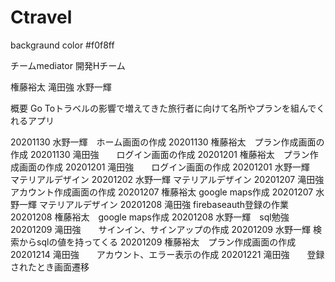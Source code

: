 # Ctravel
backgraund color #f0f8ff

チームmediator
開発Hチーム

権藤裕太
滝田強
水野一輝

概要
Go Toトラベルの影響で増えてきた旅行者に向けて名所やプランを組んでくれるアプリ


20201130 水野一輝　ホーム画面の作成
20201130 権藤裕太　プラン作成画面の作成
20201130 滝田強　　ログイン画面の作成
20201201 権藤裕太　プラン作成画面の作成
20201201 滝田強　　ログイン画面の作成
20201201 水野一輝　マテリアルデザイン
20201202 水野一輝  マテリアルデザイン
20201207 滝田強　　アカウント作成画面の作成
20201207 権藤裕太  google maps作成
20201207 水野一輝  マテリアルデザイン
20201208 滝田強    firebaseauth登録の作業
20201208 権藤裕太　google maps作成
20201208 水野一輝　sql勉強
20201209 滝田強　　サインイン、サインアップの作成
20201209 水野一輝  検索からsqlの値を持ってくる
20201209 権藤裕太　プラン作成画面の作成
20201214 滝田強　　アカウント、エラー表示の作成
20201221 滝田強　　登録されたとき画面遷移